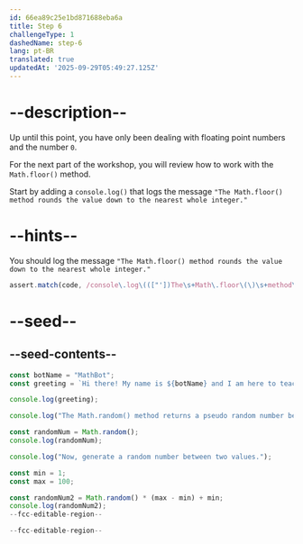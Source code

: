 ```yaml
---
id: 66ea89c25e1bd871688eba6a
title: Step 6
challengeType: 1
dashedName: step-6
lang: pt-BR
translated: true
updatedAt: '2025-09-29T05:49:27.125Z'
---
```


# --description--

Up until this point, you have only been dealing with floating point numbers and the number `0`.

For the next part of the workshop, you will review how to work with the `Math.floor()` method.

Start by adding a `console.log()` that logs the message `"The Math.floor() method rounds the value down to the nearest whole integer."`

# --hints--

You should log the message `"The Math.floor() method rounds the value down to the nearest whole integer."`

```js
assert.match(code, /console\.log\((["'])The\s+Math\.floor\(\)\s+method\s+rounds\s+the\s+value\s+down\s+to\s+the\s+nearest\s+whole\s+integer\.\1\)/);
```

# --seed--

## --seed-contents--

```js
const botName = "MathBot";
const greeting = `Hi there! My name is ${botName} and I am here to teach you about the Math object!`;

console.log(greeting);

console.log("The Math.random() method returns a pseudo random number between 0 and less than 1.");

const randomNum = Math.random();
console.log(randomNum);

console.log("Now, generate a random number between two values.");

const min = 1;
const max = 100;

const randomNum2 = Math.random() * (max - min) + min;
console.log(randomNum2);
--fcc-editable-region--

--fcc-editable-region--
```
